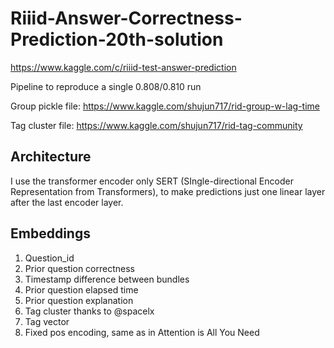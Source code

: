 # Riiid-Answer-Correctness-Prediction-20th-solution

https://www.kaggle.com/c/riiid-test-answer-prediction

Pipeline to reproduce a single 0.808/0.810 run

Group pickle file: https://www.kaggle.com/shujun717/rid-group-w-lag-time

Tag cluster file: https://www.kaggle.com/shujun717/rid-tag-community

## Architecture

I use the transformer encoder only SERT (SIngle-directional Encoder Representation from Transformers), to make predictions just one linear layer after the last encoder layer.

## Embeddings

1. Question_id
2. Prior question correctness
3. Timestamp difference between bundles
4. Prior question elapsed time
5. Prior question explanation
6. Tag cluster thanks to @spacelx 
7.  Tag vector
8. Fixed pos encoding, same as in Attention is All You Need
